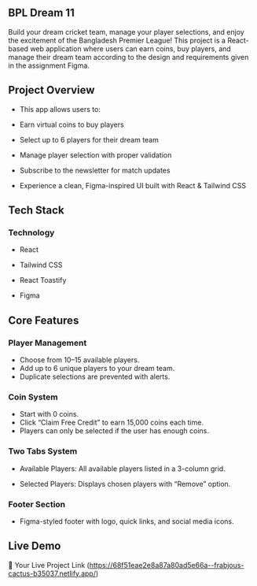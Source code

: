## BPL Dream 11

Build your dream cricket team, manage your player selections, and enjoy the excitement of the Bangladesh Premier League!
This project is a React-based web application where users can earn coins, buy players, and manage their dream team according to the design and requirements given in the assignment Figma.


## Project Overview

* This app allows users to:

* Earn virtual coins to buy players

* Select up to 6 players for their dream team

* Manage player selection with proper validation

* Subscribe to the newsletter for match updates

* Experience a clean, Figma-inspired UI built with React & Tailwind CSS


## Tech Stack

### Technology
* React

* Tailwind CSS

* React Toastify

* Figma

## Core Features

### Player Management

* Choose from 10–15 available players.
* Add up to 6 unique players to your dream team.
* Duplicate selections are prevented with alerts.

### Coin System

* Start with 0 coins.
* Click “Claim Free Credit” to earn 15,000 coins each time.
* Players can only be selected if the user has enough coins.

### Two Tabs System

* Available Players: All available players listed in a 3-column grid.

* Selected Players: Displays chosen players with “Remove” option.

### Footer Section

* Figma-styled footer with logo, quick links, and social media icons.


## Live Demo

🔗 Your Live Project Link (https://68f51eae2e8a87a80ad5e66a--frabjous-cactus-b35037.netlify.app/)